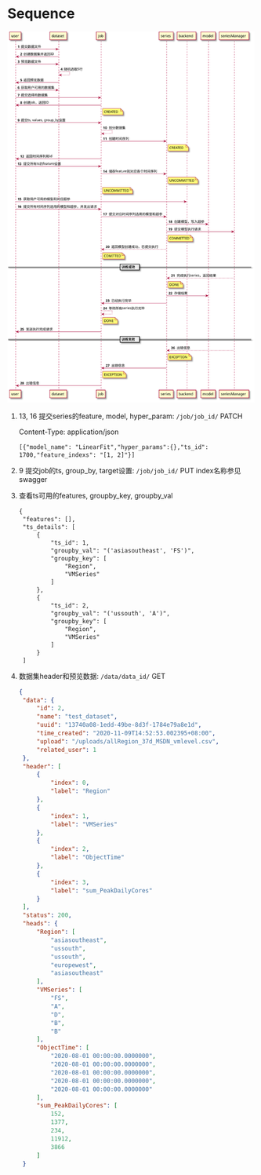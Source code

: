 # Sequence
![](assets/sequence.svg)

1. 13, 16 提交series的feature, model, hyper_param: `/job/job_id/` PATCH 

    Content-Type: application/json
    ```text
    [{"model_name": "LinearFit","hyper_params":{},"ts_id": 1700,"feature_indexs": "[1, 2]"}]
    ```

2. 9 提交job的ts, group_by, target设置: `/job/job_id/` PUT
   index名称参见swagger
3. 查看ts可用的features, groupby_key, groupby_val
   ```
   {
    "features": [],
    "ts_details": [
        {
            "ts_id": 1,
            "groupby_val": "('asiasoutheast', 'FS')",
            "groupby_key": [
                "Region",
                "VMSeries"
            ]
        },
        {
            "ts_id": 2,
            "groupby_val": "('ussouth', 'A')",
            "groupby_key": [
                "Region",
                "VMSeries"
            ]
        }
    ]
   ```
4. 数据集header和预览数据: `/data/data_id/` GET
   ```json
   {
    "data": {
        "id": 2,
        "name": "test_dataset",
        "uuid": "13740a08-1edd-49be-8d3f-1784e79a8e1d",
        "time_created": "2020-11-09T14:52:53.002395+08:00",
        "upload": "/uploads/allRegion_37d_MSDN_vmlevel.csv",
        "related_user": 1
    },
    "header": [
        {
            "index": 0,
            "label": "Region"
        },
        {
            "index": 1,
            "label": "VMSeries"
        },
        {
            "index": 2,
            "label": "ObjectTime"
        },
        {
            "index": 3,
            "label": "sum_PeakDailyCores"
        }
    ],
    "status": 200,
    "heads": {
        "Region": [
            "asiasoutheast",
            "ussouth",
            "ussouth",
            "europewest",
            "asiasoutheast"
        ],
        "VMSeries": [
            "FS",
            "A",
            "D",
            "B",
            "B"
        ],
        "ObjectTime": [
            "2020-08-01 00:00:00.0000000",
            "2020-08-01 00:00:00.0000000",
            "2020-08-01 00:00:00.0000000",
            "2020-08-01 00:00:00.0000000",
            "2020-08-01 00:00:00.0000000"
        ],
        "sum_PeakDailyCores": [
            152,
            1377,
            234,
            11912,
            3866
        ]
    }   
    ```